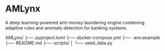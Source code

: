 # AMLynx
A deep learning-powered anti-money laundering engine combining adaptive rules and anomaly detection for banking systems.

AMLynx/
├── pyproject.toml
├── docker-compose.yml
├── .env.example
├── README.md
├── scripts/
│   └── seed_data.py

